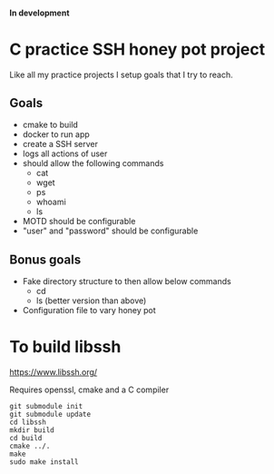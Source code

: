 #### In development

# C practice SSH honey pot project

Like all my practice projects I setup goals that I try to reach.

## Goals
* cmake to build
* docker to run app
* create a SSH server
* logs all actions of user
* should allow the following commands
    * cat
    * wget
    * ps
    * whoami
    * ls
* MOTD should be configurable
* "user" and "password" should be configurable


## Bonus goals
* Fake directory structure to then allow below commands
    * cd
    * ls (better version than above)
* Configuration file to vary honey pot



# To build libssh
https://www.libssh.org/

Requires openssl, cmake and a C compiler

```
git submodule init
git submodule update
cd libssh
mkdir build
cd build
cmake ../.
make
sudo make install
```
